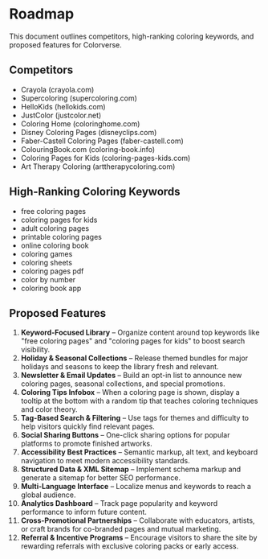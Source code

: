 # Roadmap

This document outlines competitors, high-ranking coloring keywords, and proposed features for Colorverse.

## Competitors
- Crayola (crayola.com)
- Supercoloring (supercoloring.com)
- HelloKids (hellokids.com)
- JustColor (justcolor.net)
- Coloring Home (coloringhome.com)
- Disney Coloring Pages (disneyclips.com)
- Faber-Castell Coloring Pages (faber-castell.com)
- ColouringBook.com (coloring-book.info)
- Coloring Pages for Kids (coloring-pages-kids.com)
- Art Therapy Coloring (arttherapycoloring.com)

## High-Ranking Coloring Keywords
- free coloring pages
- coloring pages for kids
- adult coloring pages
- printable coloring pages
- online coloring book
- coloring games
- coloring sheets
- coloring pages pdf
- color by number
- coloring book app

## Proposed Features
1. **Keyword-Focused Library** – Organize content around top keywords like "free coloring pages" and "coloring pages for kids" to boost search visibility.
2. **Holiday & Seasonal Collections** – Release themed bundles for major holidays and seasons to keep the library fresh and relevant.
3. **Newsletter & Email Updates** – Build an opt-in list to announce new coloring pages, seasonal collections, and special promotions.
4. **Coloring Tips Infobox** – When a coloring page is shown, display a tooltip at the bottom with a random tip that teaches coloring techniques and color theory.
5. **Tag-Based Search & Filtering** – Use tags for themes and difficulty to help visitors quickly find relevant pages.
6. **Social Sharing Buttons** – One-click sharing options for popular platforms to promote finished artworks.
7. **Accessibility Best Practices** – Semantic markup, alt text, and keyboard navigation to meet modern accessibility standards.
8. **Structured Data & XML Sitemap** – Implement schema markup and generate a sitemap for better SEO performance.
9. **Multi-Language Interface** – Localize menus and keywords to reach a global audience.
10. **Analytics Dashboard** – Track page popularity and keyword performance to inform future content.
11. **Cross-Promotional Partnerships** – Collaborate with educators, artists, or craft brands for co-branded pages and mutual marketing.
12. **Referral & Incentive Programs** – Encourage visitors to share the site by rewarding referrals with exclusive coloring packs or early access.

